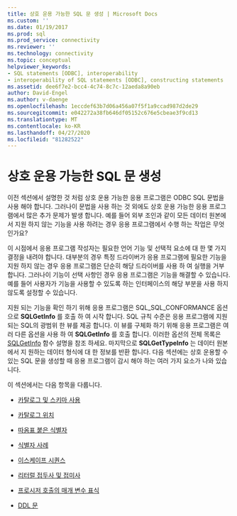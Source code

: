 ```yaml
---
title: 상호 운용 가능한 SQL 문 생성 | Microsoft Docs
ms.custom: ''
ms.date: 01/19/2017
ms.prod: sql
ms.prod_service: connectivity
ms.reviewer: ''
ms.technology: connectivity
ms.topic: conceptual
helpviewer_keywords:
- SQL statements [ODBC], interoperability
- interoperability of SQL statements [ODBC], constructing statements
ms.assetid: dee6f7e2-bcc4-4c74-8c7c-12aeda8a90eb
author: David-Engel
ms.author: v-daenge
ms.openlocfilehash: 1eccdef63b7d06a456a07f5f1a9ccad987d2de29
ms.sourcegitcommit: e042272a38fb646df05152c676e5cbeae3f9cd13
ms.translationtype: MT
ms.contentlocale: ko-KR
ms.lasthandoff: 04/27/2020
ms.locfileid: "81282522"
---
```

# <a name="constructing-interoperable-sql-statements"></a>상호 운용 가능한 SQL 문 생성
이전 섹션에서 설명한 것 처럼 상호 운용 가능한 응용 프로그램은 ODBC SQL 문법을 사용 해야 합니다. 그러나이 문법을 사용 하는 것 외에도 상호 운용 가능한 응용 프로그램에서 많은 추가 문제가 발생 합니다. 예를 들어 외부 조인과 같이 모든 데이터 원본에서 지원 하지 않는 기능을 사용 하려는 경우 응용 프로그램에서 수행 하는 작업은 무엇 인가요?  
  
 이 시점에서 응용 프로그램 작성자는 필요한 언어 기능 및 선택적 요소에 대 한 몇 가지 결정을 내려야 합니다. 대부분의 경우 특정 드라이버가 응용 프로그램에 필요한 기능을 지원 하지 않는 경우 응용 프로그램은 단순히 해당 드라이버를 사용 하 여 실행을 거부 합니다. 그러나이 기능이 선택 사항인 경우 응용 프로그램은 기능을 해결할 수 있습니다. 예를 들어 사용자가 기능을 사용할 수 있도록 하는 인터페이스의 해당 부분을 사용 하지 않도록 설정할 수 있습니다.  
  
 지원 되는 기능을 확인 하기 위해 응용 프로그램은 SQL_SQL_CONFORMANCE 옵션으로 **SQLGetInfo** 를 호출 하 여 시작 합니다. SQL 규칙 수준은 응용 프로그램에 지원 되는 SQL의 광범위 한 뷰를 제공 합니다. 이 뷰를 구체화 하기 위해 응용 프로그램은 여러 다른 옵션을 사용 하 여 **SQLGetInfo** 를 호출 합니다. 이러한 옵션의 전체 목록은 [SQLGetInfo](../../../odbc/reference/syntax/sqlgetinfo-function.md) 함수 설명을 참조 하세요. 마지막으로 **SQLGetTypeInfo** 는 데이터 원본에서 지 원하는 데이터 형식에 대 한 정보를 반환 합니다. 다음 섹션에는 상호 운용할 수 있는 SQL 문을 생성할 때 응용 프로그램이 감시 해야 하는 여러 가지 요소가 나와 있습니다.  
  
 이 섹션에서는 다음 항목을 다룹니다.  
  
-   [카탈로그 및 스키마 사용](../../../odbc/reference/develop-app/catalog-and-schema-usage.md)  
  
-   [카탈로그 위치](../../../odbc/reference/develop-app/catalog-position.md)  
  
-   [따옴표 붙은 식별자](../../../odbc/reference/develop-app/quoted-identifiers.md)  
  
-   [식별자 사례](../../../odbc/reference/develop-app/identifier-case.md)  
  
-   [이스케이프 시퀀스](../../../odbc/reference/develop-app/escape-sequences.md)  
  
-   [리터럴 접두사 및 접미사](../../../odbc/reference/develop-app/literal-prefixes-and-suffixes.md)  
  
-   [프로시저 호출의 매개 변수 표식](../../../odbc/reference/develop-app/parameter-markers-in-procedure-calls.md)  
  
-   [DDL 문](../../../odbc/reference/develop-app/ddl-statements.md)
